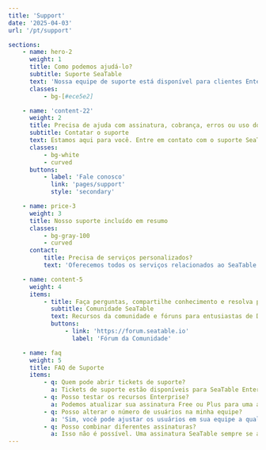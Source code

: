 ```yaml
---
title: 'Support'
date: '2025-04-03'
url: '/pt/support'

sections:
    - name: hero-2
      weight: 1
      title: Como podemos ajudá-lo?
      subtitle: Suporte SeaTable
      text: 'Nossa equipe de suporte está disponível para clientes Enterprise. A Comunidade SeaTable ajuda com todos os tipos de dúvidas.'
      classes:
          - bg-[#ece5e2]

    - name: 'content-22'
      weight: 2
      title: Precisa de ajuda com assinatura, cobrança, erros ou uso do SeaTable?
      subtitle: Contatar o suporte
      text: Estamos aqui para você. Entre em contato com o suporte SeaTable.
      classes:
          - bg-white
          - curved
      buttons:
          - label: 'Fale conosco'
            link: 'pages/support'
            style: 'secondary'

    - name: price-3
      weight: 3
      title: Nosso suporte incluído em resumo
      classes:
          - bg-gray-100
          - curved
      contact:
          title: Precisa de serviços personalizados?
          text: 'Oferecemos todos os serviços relacionados ao SeaTable em um único lugar. Por exemplo: instalação, manutenção e operação, desenvolvimentos personalizados e treinamentos. Entre em contato conosco!'

    - name: content-5
      weight: 4
      items:
          - title: Faça perguntas, compartilhe conhecimento e resolva problemas.
            subtitle: Comunidade SeaTable
            text: Recursos da comunidade e fóruns para entusiastas de Docker discutirem soluções técnicas, trocarem ideias e se manterem conectados.
            buttons:
                - link: 'https://forum.seatable.io'
                  label: 'Fórum da Comunidade'

    - name: faq
      weight: 5
      title: FAQ de Suporte
      items:
          - q: Quem pode abrir tickets de suporte?
            a: Tickets de suporte estão disponíveis para SeaTable Enterprise ou SeaTable Dedicated. Clientes Free e Plus podem sempre buscar ajuda no Fórum da Comunidade.
          - q: Posso testar os recursos Enterprise?
            a: Podemos atualizar sua assinatura Free ou Plus para uma assinatura Enterprise gratuitamente por tempo limitado. Envie-nos uma solicitação via gerenciamento de equipe.
          - q: Posso alterar o número de usuários na minha equipe?
            a: 'Sim, você pode ajustar os usuários em sua equipe a qualquer momento. Com SeaTable Cloud Free, Plus e Enterprise, você pode fazer isso via gerenciamento de equipe. Para SeaTable Dedicated, entre em contato com seu representante pessoal.<br/><br/>O tamanho da equipe na assinatura Free é limitado a 25. Para outras assinaturas SeaTable Cloud e SeaTable Dedicated, o número de usuários é ilimitado.'
          - q: Posso combinar diferentes assinaturas?
            a: Isso não é possível. Uma assinatura SeaTable sempre se aplica a uma equipe inteira, ou seja, todos os membros. Se quiser usar os recursos adicionais e limites maiores da assinatura Plus ou Enterprise, você precisa adquirir uma licença correspondente para todos os membros ativos da equipe.
---
```

